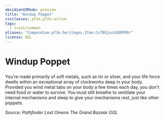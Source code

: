 ```yaml
---
obsidianUIMode: preview
title: "Windup Poppet"
cssclasses: pf2e,pf2e-action
tags:
  - trait/common
aliases: "Compendium.pf2e.heritages.Item.Cv7BOjuziOQ0PO9r"
license: OGL
---
```

# Windup Poppet

### 






You're made primarily of soft metals, such as tin or silver, and your life force dwells within an exceptional array of clockworks deep in your body. Provided you wind metal tabs on your body a few times each day, you don't need food or water to survive. You must still breathe to ventilate your internal mechanisms and sleep to give your mechanisms rest, just like other poppets.

*Source: Pathfinder Lost Omens The Grand Bazaar*
*OGL*